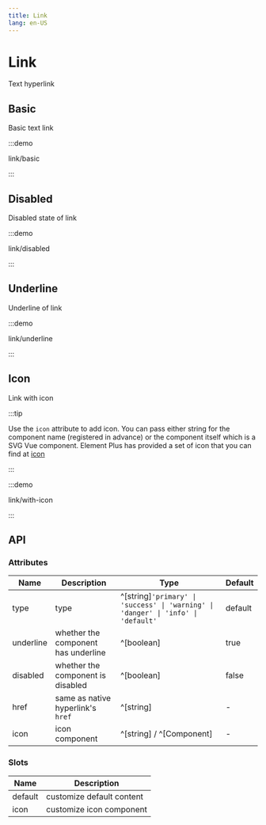```yaml
---
title: Link
lang: en-US
---
```


# Link

Text hyperlink

## Basic

Basic text link

:::demo

link/basic

:::

## Disabled

Disabled state of link

:::demo

link/disabled

:::

## Underline

Underline of link

:::demo

link/underline

:::

## Icon

Link with icon

:::tip

Use the `icon` attribute to add icon. You can pass either string for the component name (registered in advance) or the component itself which is a SVG Vue component. Element Plus has provided a set of icon that you can find at [icon](/en-US/component/icon)

:::

:::demo

link/with-icon

:::

## API

### Attributes

| Name      | Description                         | Type                                                                              | Default |
| --------- | ----------------------------------- | --------------------------------------------------------------------------------- | ------- |
| type      | type                                | ^[string]`'primary' \| 'success' \| 'warning' \| 'danger' \| 'info' \| 'default'` | default |
| underline | whether the component has underline | ^[boolean]                                                                        | true    |
| disabled  | whether the component is disabled   | ^[boolean]                                                                        | false   |
| href      | same as native hyperlink's `href`   | ^[string]                                                                         | -       |
| icon      | icon component                      | ^[string] / ^[Component]                                                          | -       |

### Slots

| Name    | Description               |
| ------- | ------------------------- |
| default | customize default content |
| icon    | customize icon component  |
